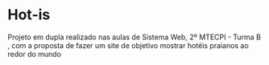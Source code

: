 # Hot-is
Projeto em dupla realizado nas aulas de Sistema Web, 2º MTECPI - Turma B , com a proposta de fazer um site de objetivo mostrar hotéis praianos ao redor do mundo
